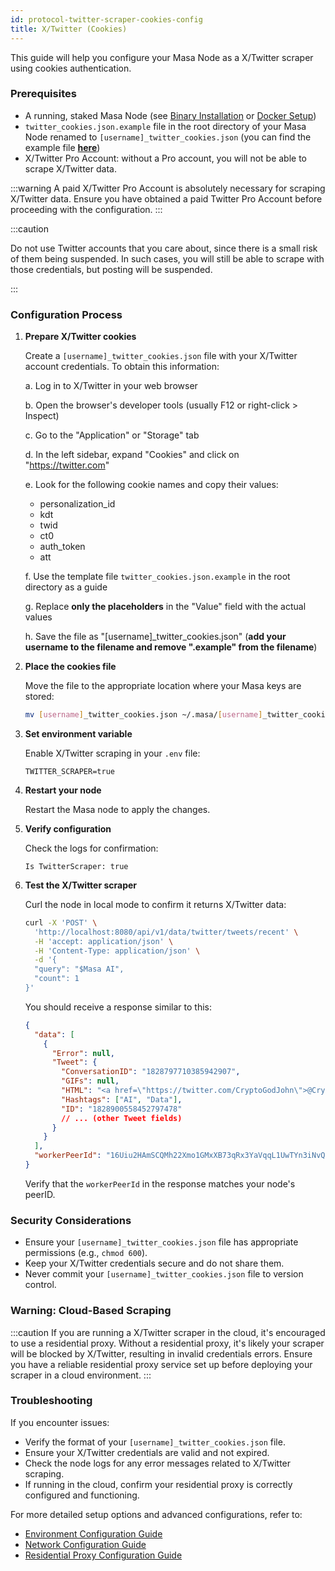 ```yaml
---
id: protocol-twitter-scraper-cookies-config
title: X/Twitter (Cookies)
---
```


This guide will help you configure your Masa Node as a X/Twitter scraper using cookies authentication.

### Prerequisites

- A running, staked Masa Node (see [Binary Installation](./protocol-binary-installation.md) or [Docker Setup](./protocol-docker-setup.md))
- `twitter_cookies.json.example` file in the root directory of your Masa Node renamed to `[username]_twitter_cookies.json` (you can find the example file [**here**](https://github.com/masa-finance/masa-oracle/blob/main/twitter_cookies.example.json))
- X/Twitter Pro Account: without a Pro account, you will not be able to scrape X/Twitter data.

:::warning
A paid X/Twitter Pro Account is absolutely necessary for scraping X/Twitter data. Ensure you have obtained a paid Twitter Pro Account before proceeding with the configuration.
:::

:::caution

Do not use Twitter accounts that you care about, since there is a small risk of them being suspended. In such cases, you will still be able to scrape with those credentials, but posting will be suspended.

:::

### Configuration Process

1. **Prepare X/Twitter cookies**

   Create a `[username]_twitter_cookies.json` file with your X/Twitter account credentials. To obtain this information:

   a. Log in to X/Twitter in your web browser

   b. Open the browser's developer tools (usually F12 or right-click > Inspect)

   c. Go to the "Application" or "Storage" tab

   d. In the left sidebar, expand "Cookies" and click on "https://twitter.com"

   e. Look for the following cookie names and copy their values:

   - personalization_id
   - kdt
   - twid
   - ct0
   - auth_token
   - att

   f. Use the template file `twitter_cookies.json.example` in the root directory as a guide

   g. Replace **only the placeholders** in the "Value" field with the actual values

   h. Save the file as "[username]\_twitter_cookies.json" (**add your username to the filename and remove ".example" from the filename**)

2. **Place the cookies file**

   Move the file to the appropriate location where your Masa keys are stored:

   ```bash
   mv [username]_twitter_cookies.json ~/.masa/[username]_twitter_cookies.json
   ```

3. **Set environment variable**

   Enable X/Twitter scraping in your `.env` file:

   ```plaintext
   TWITTER_SCRAPER=true
   ```

4. **Restart your node**

   Restart the Masa node to apply the changes.

5. **Verify configuration**

   Check the logs for confirmation:

   ```
   Is TwitterScraper: true
   ```

6. **Test the X/Twitter scraper**

   Curl the node in local mode to confirm it returns X/Twitter data:

   ```bash
   curl -X 'POST' \
     'http://localhost:8080/api/v1/data/twitter/tweets/recent' \
     -H 'accept: application/json' \
     -H 'Content-Type: application/json' \
     -d '{
     "query": "$Masa AI",
     "count": 1
   }'
   ```

   You should receive a response similar to this:

   ```json
   {
     "data": [
       {
         "Error": null,
         "Tweet": {
           "ConversationID": "1828797710385942907",
           "GIFs": null,
           "HTML": "<a href=\"https://twitter.com/CryptoGodJohn\">@CryptoGodJohn</a> $MASA the leading token for <a href=\"https://twitter.com/hashtag/AI\">#AI</a> and <a href=\"https://twitter.com/hashtag/Data\">#Data</a> <br><a href=\"https://twitter.com/gesepolia Masafi\">@gesepolia Masafi</a>",
           "Hashtags": ["AI", "Data"],
           "ID": "1828900558452797478"
           // ... (other Tweet fields)
         }
       }
     ],
     "workerPeerId": "16Uiu2HAmSCQMh22Xmo1GMxXB73qRx3YaVqqL1UwTYn3iNvQLjPB5"
   }
   ```

   Verify that the `workerPeerId` in the response matches your node's peerID.

### Security Considerations

- Ensure your `[username]_twitter_cookies.json` file has appropriate permissions (e.g., `chmod 600`).
- Keep your X/Twitter credentials secure and do not share them.
- Never commit your `[username]_twitter_cookies.json` file to version control.

### Warning: Cloud-Based Scraping

:::caution
If you are running a X/Twitter scraper in the cloud, it's encouraged to use a residential proxy. Without a residential proxy, it's likely your scraper will be blocked by X/Twitter, resulting in invalid credentials errors. Ensure you have a reliable residential proxy service set up before deploying your scraper in a cloud environment.
:::

### Troubleshooting

If you encounter issues:

- Verify the format of your `[username]_twitter_cookies.json` file.
- Ensure your X/Twitter credentials are valid and not expired.
- Check the node logs for any error messages related to X/Twitter scraping.
- If running in the cloud, confirm your residential proxy is correctly configured and functioning.

For more detailed setup options and advanced configurations, refer to:

- [Environment Configuration Guide](./environment-configuration.md)
- [Network Configuration Guide](./network-configuration.md)
- [Residential Proxy Configuration Guide](./residential-proxy-configuration.md)
